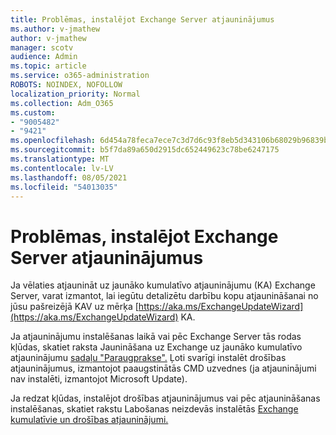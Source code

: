 ```yaml
---
title: Problēmas, instalējot Exchange Server atjauninājumus
ms.author: v-jmathew
author: v-jmathew
manager: scotv
audience: Admin
ms.topic: article
ms.service: o365-administration
ROBOTS: NOINDEX, NOFOLLOW
localization_priority: Normal
ms.collection: Adm_O365
ms.custom:
- "9005482"
- "9421"
ms.openlocfilehash: 6d454a78feca7ece7c3d7d6c93f8eb5d343106b68029b96839b5ff28077d0f25
ms.sourcegitcommit: b5f7da89a650d2915dc652449623c78be6247175
ms.translationtype: MT
ms.contentlocale: lv-LV
ms.lasthandoff: 08/05/2021
ms.locfileid: "54013035"
---
```

# <a name="issues-when-installing-exchange-server-updates"></a>Problēmas, instalējot Exchange Server atjauninājumus

Ja vēlaties atjaunināt uz jaunāko kumulatīvo atjauninājumu (KA) Exchange Server, varat izmantot, lai iegūtu detalizētu darbību kopu atjaunināšanai no jūsu pašreizējā KAV uz mērķa [https://aka.ms/ExchangeUpdateWizard](https://aka.ms/ExchangeUpdateWizard) KA.

Ja atjauninājumu instalēšanas laikā vai pēc Exchange Server tās rodas kļūdas, skatiet raksta Jaunināšana uz Exchange uz jaunāko kumulatīvo atjauninājumu [sadaļu "Paraugprakse".](https://docs.microsoft.com/Exchange/plan-and-deploy/install-cumulative-updates) Ļoti svarīgi instalēt drošības atjauninājumus, izmantojot paaugstinātās CMD uzvednes (ja atjauninājumi nav instalēti, izmantojot Microsoft Update).

Ja redzat kļūdas, instalējot drošības atjauninājumus vai pēc atjaunināšanas instalēšanas, skatiet rakstu Labošanas neizdevās instalētās [Exchange kumulatīvie un drošības atjauninājumi.](https://aka.ms/exupdatefaq)
